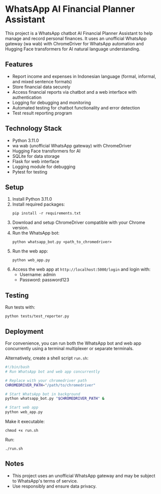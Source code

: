 # WhatsApp AI Financial Planner Assistant

This project is a WhatsApp chatbot AI Financial Planner Assistant to help manage and record personal finances. It uses an unofficial WhatsApp gateway (wa wab) with ChromeDriver for WhatsApp automation and Hugging Face transformers for AI natural language understanding.

## Features

- Report income and expenses in Indonesian language (formal, informal, and mixed sentence formats)
- Store financial data securely
- Access financial reports via chatbot and a web interface with authentication
- Logging for debugging and monitoring
- Automated testing for chatbot functionality and error detection
- Test result reporting program

## Technology Stack

- Python 3.11.0
- wa wab (unofficial WhatsApp gateway) with ChromeDriver
- Hugging Face transformers for AI
- SQLite for data storage
- Flask for web interface
- Logging module for debugging
- Pytest for testing

## Setup

1. Install Python 3.11.0
2. Install required packages:
   ```
   pip install -r requirements.txt
   ```
3. Download and setup ChromeDriver compatible with your Chrome version.
4. Run the WhatsApp bot:
   ```
   python whatsapp_bot.py <path_to_chromedriver>
   ```
5. Run the web app:
   ```
   python web_app.py
   ```
6. Access the web app at `http://localhost:5000/login` and login with:
   - Username: admin
   - Password: password123

## Testing

Run tests with:
```
python tests/test_reporter.py
```

## Deployment

For convenience, you can run both the WhatsApp bot and web app concurrently using a terminal multiplexer or separate terminals.

Alternatively, create a shell script `run.sh`:

```bash
#!/bin/bash
# Run WhatsApp bot and web app concurrently

# Replace with your chromedriver path
CHROMEDRIVER_PATH="/path/to/chromedriver"

# Start WhatsApp bot in background
python whatsapp_bot.py "$CHROMEDRIVER_PATH" &

# Start web app
python web_app.py
```

Make it executable:
```
chmod +x run.sh
```

Run:
```
./run.sh
```

## Notes

- This project uses an unofficial WhatsApp gateway and may be subject to WhatsApp's terms of service.
- Use responsibly and ensure data privacy.
